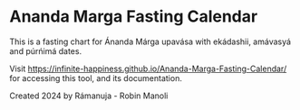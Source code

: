 ﻿# Ananda Marga Fasting Calendar
This is a fasting chart for Ánanda Márga upavása with ekádashii, amávasyá and púrńimá dates.

Visit <a href="https://infinite-happiness.github.io/Ananda-Marga-Fasting-Calendar/">https://infinite-happiness.github.io/Ananda-Marga-Fasting-Calendar/</a> for accessing this tool, and its documentation.

Created 2024 by Rámanuja - Robin Manoli